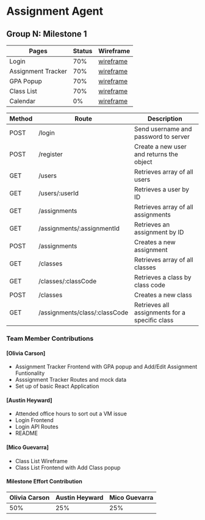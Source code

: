 # Assignment Agent

## Group N: Milestone 1

| Pages              | Status | Wireframe |
|--------------------|--------|-----------|
| Login              | 70%    | [wireframe](../Proposal/Wireframes/Desktop%20-%20Login.jpg) |
| Assignment Tracker | 70%    | [wireframe](../Proposal/Wireframes/Desktop%20-%20All%20Classes.jpg) |
| GPA Popup          | 70%    | [wireframe](../Proposal/Wireframes/Desktop%20-%20GPA.jpg)|
| Class List         | 70%    | [wireframe](../Proposal/Wireframes/Desktop%20-%20Add%20Classes.png) |
| Calendar           | 0%     | [wireframe](../Proposal/Wireframes/Desktop%20-%20Calendar.jpg)|

| Method | Route                         | Description                                    |
|--------|-------------------------------|------------------------------------------------|
| POST   | /login                        | Send username and password to server           |
| POST   | /register                     | Create a new user and returns the object       |
| GET    | /users                        | Retrieves array of all users                   |
| GET    | /users/:userId                | Retrieves a user by ID                         |
| GET    | /assignments                  | Retrieves array of all assignments             |
| GET    | /assignments/:assignmentId    | Retrieves an assignment by ID                  |
| POST   | /assignments                  | Creates a new assignment                       |
| GET    | /classes                      | Retrieves array of all classes                 |
| GET    | /classes/:classCode           | Retrieves a class by class code                |
| POST   | /classes                      | Creates a new class                            |
| GET    | /assignments/class/:classCode | Retrieves all assignments for a specific class |

### Team Member Contributions

#### [Olivia Carson]

- Assignment Tracker Frontend with GPA popup and Add/Edit Assignment Funtionality
- Asssignment Tracker Routes and mock data
- Set up of basic React Application

#### [Austin Heyward]

- Attended office hours to sort out a VM issue
- Login Frontend
- Login API Routes
- README

#### [Mico Guevarra]

- Class List Wireframe
- Class List Frontend with Add Class popup


#### Milestone Effort Contribution

| Olivia Carson | Austin Heyward| Mico Guevarra |
| ------------- | ------------- | ------------- |
| 50%           | 25%           | 25%           |
